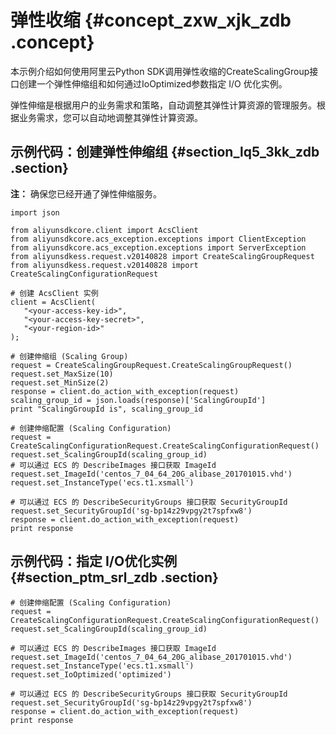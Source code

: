# 弹性收缩 {#concept_zxw_xjk_zdb .concept}

本示例介绍如何使用阿里云Python SDK调用弹性收缩的CreateScalingGroup接口创建一个弹性伸缩组和如何通过IoOptimized参数指定 I/O 优化实例。

弹性伸缩是根据用户的业务需求和策略，自动调整其弹性计算资源的管理服务。根据业务需求，您可以自动地调整其弹性计算资源。

## 示例代码：创建弹性伸缩组 {#section_lq5_3kk_zdb .section}

**注：** 确保您已经开通了弹性伸缩服务。

```
import json

from aliyunsdkcore.client import AcsClient
from aliyunsdkcore.acs_exception.exceptions import ClientException
from aliyunsdkcore.acs_exception.exceptions import ServerException
from aliyunsdkess.request.v20140828 import CreateScalingGroupRequest
from aliyunsdkess.request.v20140828 import CreateScalingConfigurationRequest

# 创建 AcsClient 实例
client = AcsClient(
   "<your-access-key-id>",
   "<your-access-key-secret>",
   "<your-region-id>"
);

# 创建伸缩组 (Scaling Group)
request = CreateScalingGroupRequest.CreateScalingGroupRequest()
request.set_MaxSize(10)
request.set_MinSize(2)
response = client.do_action_with_exception(request)
scaling_group_id = json.loads(response)['ScalingGroupId']
print "ScalingGroupId is", scaling_group_id

# 创建伸缩配置 (Scaling Configuration)
request = CreateScalingConfigurationRequest.CreateScalingConfigurationRequest()
request.set_ScalingGroupId(scaling_group_id)
# 可以通过 ECS 的 DescribeImages 接口获取 ImageId
request.set_ImageId('centos_7_04_64_20G_alibase_201701015.vhd')
request.set_InstanceType('ecs.t1.xsmall')

# 可以通过 ECS 的 DescribeSecurityGroups 接口获取 SecurityGroupId
request.set_SecurityGroupId('sg-bp14z29vpgy2t7spfxw8')
response = client.do_action_with_exception(request)
print response
```

## 示例代码：指定 I/O优化实例 {#section_ptm_srl_zdb .section}

```
# 创建伸缩配置 (Scaling Configuration)
request = CreateScalingConfigurationRequest.CreateScalingConfigurationRequest()
request.set_ScalingGroupId(scaling_group_id)

# 可以通过 ECS 的 DescribeImages 接口获取 ImageId
request.set_ImageId('centos_7_04_64_20G_alibase_201701015.vhd')
request.set_InstanceType('ecs.t1.xsmall')
request.set_IoOptimized('optimized')

# 可以通过 ECS 的 DescribeSecurityGroups 接口获取 SecurityGroupId
request.set_SecurityGroupId('sg-bp14z29vpgy2t7spfxw8')
response = client.do_action_with_exception(request)
print response
```

